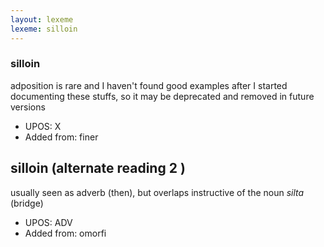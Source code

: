 ```yaml
---
layout: lexeme
lexeme: silloin
---
```


###  silloin

adposition is rare and I haven't found good examples after I started documenting these stuffs, so it may be deprecated and removed in future versions
* UPOS:  X
* Added from:  finer


## silloin (alternate reading 2 )

usually seen as adverb (then), but overlaps instructive of the noun *silta* (bridge)
* UPOS:  ADV
* Added from:  omorfi

